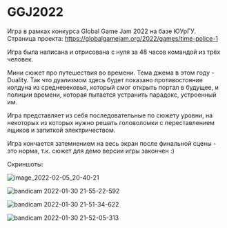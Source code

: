 # GGJ2022
Игра в рамках конкурса Global Game Jam 2022 на базе ЮУрГУ.
Страница проекта: https://globalgamejam.org/2022/games/time-police-1

Игра была написана и отрисована с нуля за 48 часов командой из трёх человек.

Мини сюжет про путешествия во времени. Тема джема в этом году - Duality. Так что дуализмом здесь будет показано противостояние колдуна из средневековья, который смог открыть портал в будущее, и полиции времени, которая пытается устранить парадокс, устроенный им.

Игра представляет из себя последовательные по сюжету уровни, на некоторых из которых нужно решать головоломки с переставлением ящиков и запиткой электричеством.

Игра кончается затемнением на весь экран после финальной сцены - это норма, т.к. сюжет для демо версии игры закончен :)

Скриншоты:

![image_2022-02-05_20-40-21](https://user-images.githubusercontent.com/32222793/152648572-17681fc8-f859-4c22-b4d9-af2270e8623d.png)

![bandicam 2022-01-30 21-55-22-592](https://user-images.githubusercontent.com/32222793/152648578-067214df-fab8-486d-bd49-141a2bdac44e.jpg)

![bandicam 2022-01-30 21-51-34-622](https://user-images.githubusercontent.com/32222793/152648581-10fd60de-b5f3-4480-920c-784e3cb1625a.jpg)

![bandicam 2022-01-30 21-52-05-313](https://user-images.githubusercontent.com/32222793/152648590-857122cb-bcbb-4044-9171-19849f3ffcd8.jpg)
